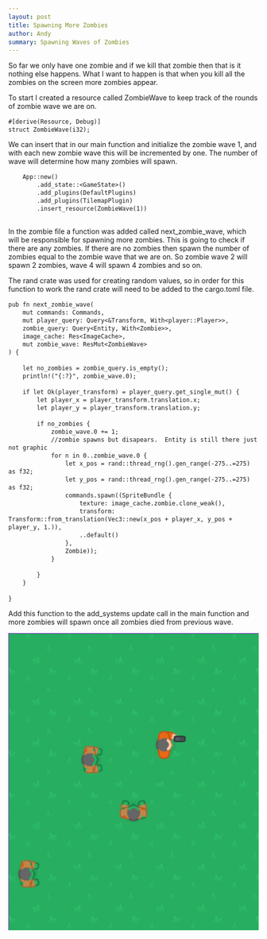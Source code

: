 ```yaml
---
layout: post
title: Spawning More Zombies
author: Andy
summary: Spawning Waves of Zombies
---
```


So far we only have one zombie and if we kill that zombie then that is it nothing else happens.  What I want to happen is that when you kill all the zombies on the screen more zombies appear.

To start I created a resource called ZombieWave to keep track of the rounds of zombie wave we are on.

```
#[derive(Resource, Debug)]
struct ZombieWave(i32);
```

We can insert that in our main function and initialize the zombie wave 1, and with each new zombie wave this will be incremented by one.  The number of wave will determine how many zombies will spawn.

```
    App::new()
        .add_state::<GameState>()
        .add_plugins(DefaultPlugins)
        .add_plugins(TilemapPlugin)
        .insert_resource(ZombieWave(1))
        
```

In the zombie file a function was added called next_zombie_wave, which will be responsible for spawning more zombies.  This is going to check if there are any zombies.  If there are no zombies then spawn the number of zombies equal to the zombie wave that we are on.  So zombie wave 2 will spawn 2 zombies, wave 4 will spawn 4 zombies and so on.

The rand crate was used for creating random values, so in order for this function to work the rand crate will need to be added to the cargo.toml file.

```
pub fn next_zombie_wave(
    mut commands: Commands,
    mut player_query: Query<&Transform, With<player::Player>>,
    zombie_query: Query<Entity, With<Zombie>>,
    image_cache: Res<ImageCache>,
    mut zombie_wave: ResMut<ZombieWave>
) {

    let no_zombies = zombie_query.is_empty();
    println!("{:?}", zombie_wave.0);

    if let Ok(player_transform) = player_query.get_single_mut() {
        let player_x = player_transform.translation.x;
        let player_y = player_transform.translation.y;

        if no_zombies {
            zombie_wave.0 += 1;
            //zombie spawns but disapears.  Entity is still there just not graphic
            for n in 0..zombie_wave.0 {
                let x_pos = rand::thread_rng().gen_range(-275..=275) as f32;
                let y_pos = rand::thread_rng().gen_range(-275..=275) as f32; 
                commands.spawn((SpriteBundle {
                    texture: image_cache.zombie.clone_weak(),
                    transform: Transform::from_translation(Vec3::new(x_pos + player_x, y_pos + player_y, 1.)),
                    ..default()
                },
                Zombie));
            }

        }
    }

}
```

Add this function to the add_systems update call in the main function and more zombies will spawn once all zombies died from previous wave.

![image of src directory](/images/zombies_000.jpg)

